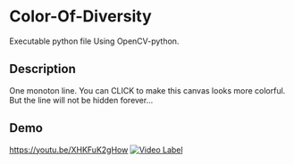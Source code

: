 # Color-Of-Diversity

Executable python file Using OpenCV-python. 

## Description

One monoton line. You can CLICK to make this canvas looks more colorful. But the line will not be hidden forever...

## Demo

https://youtu.be/XHKFuK2gHow
[![Video Label](http://img.youtube.com/vi/XHKFuK2gHow/0.jpg)](https://youtu.be/XHKFuK2gHow)
